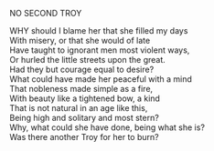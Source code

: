 NO SECOND TROY  
  
WHY should I blame her that she filled my days  
With misery, or that she would of late  
Have taught to ignorant men most violent ways,  
Or hurled the little streets upon the great.  
Had they but courage equal to desire?  
What could have made her peaceful with a mind  
That nobleness made simple as a fire,  
With beauty like a tightened bow, a kind  
That is not natural in an age like this,  
Being high and solitary and most stern?  
Why, what could she have done, being what she is?  
Was there another Troy for her to burn?  
